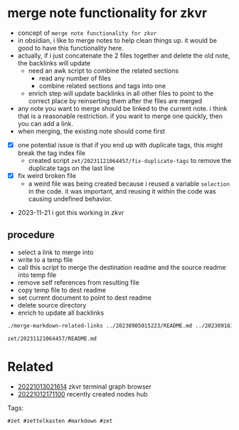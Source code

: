 # merge note functionality for zkvr

- concept of `merge note functionality for zkvr`
- in obsidian, i like to merge notes to help clean things up. it would be good to have this functionality here.
- actually, if i just concatenate the 2 files together and delete the old note, the backlinks will update
  - need an awk script to combine the related sections
    - read any number of files
    - combine related sections and tags into one
  - enrich step will update backlinks in all other files to point to the correct place by reinserting them after the files are merged
- any note you want to merge should be linked to the current note. i think that is a reasonable restriction. if you want to merge one quickly, then you can add a link.
- when merging, the existing note should come first
- [x] one potential issue is that if you end up with duplicate tags, this might break the tag index file
  - created script `zet/20231121064457/fix-duplicate-tags` to remove the duplicate tags on the last line
- [x] fix weird broken file
  - a weird file was being created because i reused a variable `selection` in the code. it was important, and reusing it within the code was causing undefined behavior.
- 2023-11-21 i got this working in zkvr

## procedure
- select a link to merge into
- write to a temp file
- call this script to merge the destination readme and the source readme into temp file
- remove self references from resulting file
- copy temp file to dest readme
- set current document to point to dest readme
- delete source directory
- enrich to update all backlinks

```bash
./merge-markdown-related-links ../20230905015223/README.md ../20230916132320/README.md | bat --language=md
```

` zet/20231121064457/README.md `

# Related

- [20221013021614](/zet/20221013021614/README.md) zkvr terminal graph browser
- [20221012171100](/zet/20221012171100/README.md) recently created nodes hub

Tags:

    #zet #zettelkasten #markdown #zet
